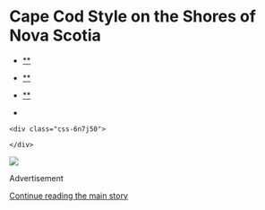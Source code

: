 <div id="app">

<div>

<div>

<div class="css-6ubjj1">

<div data-role="main">

<div class="css-adrcqs">

<div class="css-1f15qsr">

# Cape Cod Style on the Shores of Nova Scotia

<div class="css-6h8erb">

<div class="css-177v173">

<div class="css-2opxtz" data-role="toolbar" data-aria-label="Share Slideshow">

  - [**](https://www.facebook.com/sharer.php?app_id=9869919170&u=https%3A%2F%2Fwww.nytimes.com%2Fslideshow%2F2020%2F07%2F29%2Frealestate%2Fcape-cod-style-on-the-shores-of-nova-scotia.html%3Fsmid%3Dfb-share&name=Cape%20Cod%20Style%20on%20the%20Shores%20of%20Nova%20Scotia&redirect_uri=https%3A%2F%2Fwww.facebook.com%2F)

  - [**](https://twitter.com/intent/tweet?url=https%3A%2F%2Fwww.nytimes.com%2Fslideshow%2F2020%2F07%2F29%2Frealestate%2Fcape-cod-style-on-the-shores-of-nova-scotia.html%3Fsmid%3Dtw-share&text=Cape%20Cod%20Style%20on%20the%20Shores%20of%20Nova%20Scotia)

  - [**](mailto:?subject=NYTimes.com%3A%20Cape%20Cod%20Style%20on%20the%20Shores%20of%20Nova%20Scotia&body=From%20The%20New%20York%20Times%3A%0A%0ACape%20Cod%20Style%20on%20the%20Shores%20of%20Nova%20Scotia%0A%0AThis%20five-bedroom%20seaside%20mansion%2C%20perched%20on%20a%20headland%20jutting%20into%20Mahone%20Bay%20in%20Nova%20Scotia%2C%20Canada%2C%20is%20on%20the%20market%20for%20%242%20million.%0A%0Ahttps%3A%2F%2Fwww.nytimes.com%2Fslideshow%2F2020%2F07%2F29%2Frealestate%2Fcape-cod-style-on-the-shores-of-nova-scotia.html%3Fsmid%3Dem-share)

  - 
    
    <div class="css-6n7j50">
    
    </div>

</div>

</div>

</div>

<div class="css-c2io1o">

<div class="css-157b6cd">

<div class="css-1rqhedk">

</div>

<div class="css-x9bynz">

<div class="css-flfj3q">

<div class="css-efvwyo">

![](https://static01.nyt.com/images/2020/08/02/realestate/29IHH-NOVASCOTIA-slide-CTJD/29IHH-NOVASCOTIA-slide-CTJD-superJumbo.jpg?quality=75&auto=webp&disable=upscale)

</div>

</div>

<div class="css-fbohnr">

<div class="css-ma4ch">

<div class="css-17vff4o">

Advertisement

</div>

[Continue reading the main
story](#after-right-0)

<div class="ad right-0-wrapper" style="text-align:center;height:100%;display:block">

<div id="right-0" class="place-ad" data-position="mid1" data-size-key="column">

</div>

</div>

<div id="after-right-0">

</div>

</div>

<div class="css-1ro4sa3">

<div class="slideshow-metadata-block css-1cnfvma" data-aria-live="polite">

<span class="css-1ly73wi e1tej78p0">Slide 1 of 19,</span>

<div class="css-1vbanrr">

This five-bedroom seaside mansion, perched on a headland jutting into
Mahone Bay in Nova Scotia, Canada, is on the market for $2 million.

 

</div>

<div class="css-1ic10kh">

Tim Robichaud/Harbour Town
Photography

</div>

</div>

<div class="css-11o0zik">

<div class="css-2opxtz" data-role="toolbar" data-aria-label="Share Slideshow">

  - [**](https://www.facebook.com/sharer.php?app_id=9869919170&u=https%3A%2F%2Fwww.nytimes.com%2Fslideshow%2F2020%2F07%2F29%2Frealestate%2Fcape-cod-style-on-the-shores-of-nova-scotia.html%3Fsmid%3Dfb-share&name=Cape%20Cod%20Style%20on%20the%20Shores%20of%20Nova%20Scotia&redirect_uri=https%3A%2F%2Fwww.facebook.com%2F)

  - [**](https://twitter.com/intent/tweet?url=https%3A%2F%2Fwww.nytimes.com%2Fslideshow%2F2020%2F07%2F29%2Frealestate%2Fcape-cod-style-on-the-shores-of-nova-scotia.html%3Fsmid%3Dtw-share&text=Cape%20Cod%20Style%20on%20the%20Shores%20of%20Nova%20Scotia)

  - [**](mailto:?subject=NYTimes.com%3A%20Cape%20Cod%20Style%20on%20the%20Shores%20of%20Nova%20Scotia&body=From%20The%20New%20York%20Times%3A%0A%0ACape%20Cod%20Style%20on%20the%20Shores%20of%20Nova%20Scotia%0A%0AThis%20five-bedroom%20seaside%20mansion%2C%20perched%20on%20a%20headland%20jutting%20into%20Mahone%20Bay%20in%20Nova%20Scotia%2C%20Canada%2C%20is%20on%20the%20market%20for%20%242%20million.%0A%0Ahttps%3A%2F%2Fwww.nytimes.com%2Fslideshow%2F2020%2F07%2F29%2Frealestate%2Fcape-cod-style-on-the-shores-of-nova-scotia.html%3Fsmid%3Dem-share)

  - 
    
    <div class="css-6n7j50">
    
    </div>

</div>

</div>

</div>

</div>

</div>

</div>

</div>

<div class="css-1l3m0pt">

<div class="css-1tih3zn">

</div>

<div class="css-fvka1g">

<div class="css-l6b1o6">

<div class="css-11img8u">

<div class="css-r3fzrd">

</div>

<div class="css-r3fzrd">

</div>

</div>

<div class="css-11img8u">

<div class="css-r3fzrd">

</div>

<div class="css-r3fzrd">

</div>

</div>

</div>

</div>

<div class="css-1q44yri" style="transform:translateY(0px)">

<div class="css-1g0t0b2" style="position:static">

<div class="css-veutzq">

### Cape Cod Style on the Shores of Nova Scotia

This five-bedroom seaside mansion, perched on a headland jutting into
Mahone Bay in Nova Scotia, Canada, is on the market for $2 million.

</div>

<div class="css-1anwcxv">

</div>

</div>

</div>

## Slideshow controls

<div class="css-11bnb1r">

<div>

<span class="css-pa1wgl">1</span> / 19

</div>

</div>

<span class="css-1ly73wi e1tej78p0">Previous slide</span>

<div class="css-11xau8q">

</div>

<span class="css-1ly73wi e1tej78p0">Next slide</span>

<div class="css-18y7kfb">

</div>

</div>

</div>

</div>

</div>

</div>

</div>

</div>

</div>
